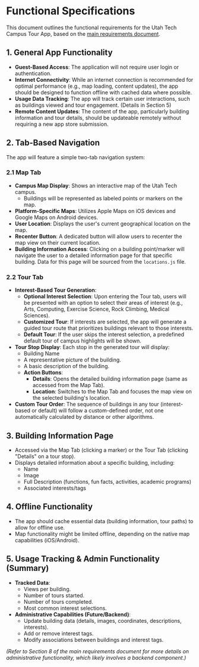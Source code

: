 # Functional Specifications

This document outlines the functional requirements for the Utah Tech Campus Tour App, based on the [main requirements document](../planning/utah-tech-tour-app-requirements.md).

## 1. General App Functionality

- **Guest-Based Access**: The application will not require user login or authentication.
- **Internet Connectivity**: While an internet connection is recommended for optimal performance (e.g., map loading, content updates), the app should be designed to function offline with cached data where possible.
- **Usage Data Tracking**: The app will track certain user interactions, such as buildings viewed and tour engagement. (Details in Section 5)
- **Remote Content Updates**: The content of the app, particularly building information and tour details, should be updateable remotely without requiring a new app store submission.

## 2. Tab-Based Navigation

The app will feature a simple two-tab navigation system:

### 2.1 Map Tab

- **Campus Map Display**: Shows an interactive map of the Utah Tech campus.
  - Buildings will be represented as labeled points or markers on the map.
- **Platform-Specific Maps**: Utilizes Apple Maps on iOS devices and Google Maps on Android devices.
- **User Location**: Displays the user's current geographical location on the map.
- **Recenter Button**: A dedicated button will allow users to recenter the map view on their current location.
- **Building Information Access**: Clicking on a building point/marker will navigate the user to a detailed information page for that specific building. Data for this page will be sourced from the `locations.js` file.

### 2.2 Tour Tab

- **Interest-Based Tour Generation**:
  - **Optional Interest Selection**: Upon entering the Tour tab, users will be presented with an option to select their areas of interest (e.g., Arts, Computing, Exercise Science, Rock Climbing, Medical Sciences).
  - **Customized Tour**: If interests are selected, the app will generate a guided tour route that prioritizes buildings relevant to those interests.
  - **Default Tour**: If the user skips the interest selection, a predefined default tour of campus highlights will be shown.
- **Tour Stop Display**: Each stop in the generated tour will display:
  - Building Name
  - A representative picture of the building.
  - A basic description of the building.
  - **Action Buttons**:
    - **Details**: Opens the detailed building information page (same as accessed from the Map Tab).
    - **Location**: Switches to the Map Tab and focuses the map view on the selected building's location.
- **Custom Tour Order**: The sequence of buildings in any tour (interest-based or default) will follow a custom-defined order, not one automatically calculated by distance or other algorithms.

## 3. Building Information Page

- Accessed via the Map Tab (clicking a marker) or the Tour Tab (clicking "Details" on a tour stop).
- Displays detailed information about a specific building, including:
  - Name
  - Image
  - Full Description (functions, fun facts, activities, academic programs)
  - Associated interests/tags

## 4. Offline Functionality

- The app should cache essential data (building information, tour paths) to allow for offline use.
- Map functionality might be limited offline, depending on the native map capabilities (iOS/Android).

## 5. Usage Tracking & Admin Functionality (Summary)

- **Tracked Data**:
  - Views per building.
  - Number of tours started.
  - Number of tours completed.
  - Most common interest selections.
- **Administrative Capabilities (Future/Backend)**:
  - Update building data (details, images, coordinates, descriptions, interests).
  - Add or remove interest tags.
  - Modify associations between buildings and interest tags.

*(Refer to Section 8 of the main requirements document for more details on administrative functionality, which likely involves a backend component.)* 